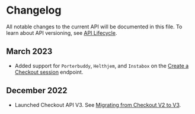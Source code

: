 <!-- START_METADATA
---
title: Checkout API changelog
sidebar_label: Changelog
sidebar_position: 26
pagination_next: null
pagination_prev: null
---
END_METADATA -->

# Changelog

All notable changes to the current API will be documented in this file.
To learn about API versioning, see
[API Lifecycle](https://developer.vippsmobilepay.com/docs/common-topics/api-lifecycle/).

## March 2023

* Added support for `Porterbuddy`, `Helthjem`, and `Instabox` on the
  [Create a Checkout session](https://developer.vippsmobilepay.com/api/checkout/#tag/Session/paths/~1session/post) endpoint.

## December 2022

* Launched Checkout API V3. See [Migrating from Checkout V2 to V3](./vipps-checkout-api-migration-v3.md).
